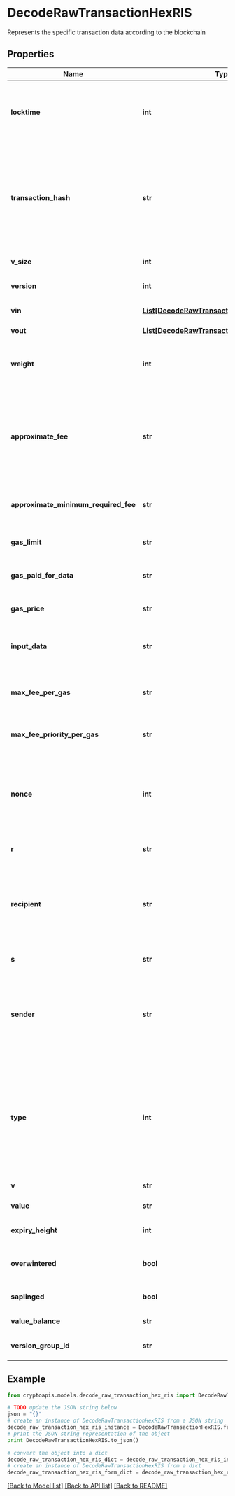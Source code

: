 # DecodeRawTransactionHexRIS

Represents the specific transaction data according to the blockchain

## Properties
Name | Type | Description | Notes
------------ | ------------- | ------------- | -------------
**locktime** | **int** | Represents the locktime on the transaction on the specific blockchain, i.e. the blockheight at which the transaction is valid. | 
**transaction_hash** | **str** | Represents the same as transactionId for account-based protocols like Ethereum, while it could be different in UTXO-based protocols like Bitcoin. E.g., in UTXO-based protocols hash is different from transactionId for SegWit transactions. | 
**v_size** | **int** | Represents the virtual size of this transaction. | 
**version** | **int** | Represents the transaction version number. | 
**vin** | [**List[DecodeRawTransactionHexRISZVinInner]**](DecodeRawTransactionHexRISZVinInner.md) | Represents the Inputs of the transaction | 
**vout** | [**List[DecodeRawTransactionHexRISZVoutInner]**](DecodeRawTransactionHexRISZVoutInner.md) | Represents the Inputs of the transaction | 
**weight** | **int** | Represents the size of a block, measured in weight units and including the segwit discount. | [optional] 
**approximate_fee** | **str** | Defines the approximate fee value. When isConfirmed is True - Defines the amount of the transaction fee When isConfirmed is False - For ETH-based blockchains this attribute represents the max fee value. | [optional] 
**approximate_minimum_required_fee** | **str** | Defines the approximate minimum fee that is required for the transaction. | [optional] 
**gas_limit** | **str** | Represents the amount of gas used by this specific transaction alone. | 
**gas_paid_for_data** | **str** | Represents the amount of gas paid for the data in the transaction. | [optional] 
**gas_price** | **str** | Represents the price offered to the miner to purchase this amount of gas. | [optional] 
**input_data** | **str** | Represents additional information that is required for the transaction. | [optional] 
**max_fee_per_gas** | **str** | Defines the maximum amount that customer is willing to pay per unit of gas to get his transaction included in a block. | [optional] 
**max_fee_priority_per_gas** | **str** | Represents determined by the user value that is paid directly to miners. | [optional] 
**nonce** | **int** | Represents the sequential running number for an address, starting from 0 for the first transaction. E.g., if the nonce of a transaction is 10, it would be the 11th transaction sent from the sender&#39;s address. | 
**r** | **str** | Represents output of an ECDSA signature. | [optional] 
**recipient** | **str** | The address which receives this transaction. In UTXO-based protocols like Bitcoin there could be several senders while in account-based protocols like Ethereum there is always only one recipient. | 
**s** | **str** | Represents output of an ECDSA signature. | [optional] 
**sender** | **str** | Represents the address which sends this transaction. In UTXO-based protocols like Bitcoin there could be several senders while in account-based protocols like Ethereum there is always only one sender. | 
**type** | **int** | Specifies the transaction type as one from three options: if response returns a &#x60;\&quot;0\&quot;&#x60; it means the raw transaction includes legacy transaction data, if it is &#x60;\&quot;1\&quot;&#x60; - includes access lists for EIP2930, and if it is &#x60;\&quot;2\&quot;&#x60; - EIP1559 data. | 
**v** | **str** | Defines the the recovery id. | [optional] 
**value** | **str** | Represents the sent/received amount. | [optional] 
**expiry_height** | **int** | Represents a block height after which the transaction will expire. | 
**overwintered** | **bool** | \&quot;Overwinter\&quot; is the network upgrade for the Zcash blockchain. | 
**saplinged** | **bool** | Defines if the transaction includes sapling or not. | 
**value_balance** | **str** | Defines the transaction value balance. | 
**version_group_id** | **str** | Represents the transaction version group ID | 

## Example

```python
from cryptoapis.models.decode_raw_transaction_hex_ris import DecodeRawTransactionHexRIS

# TODO update the JSON string below
json = "{}"
# create an instance of DecodeRawTransactionHexRIS from a JSON string
decode_raw_transaction_hex_ris_instance = DecodeRawTransactionHexRIS.from_json(json)
# print the JSON string representation of the object
print DecodeRawTransactionHexRIS.to_json()

# convert the object into a dict
decode_raw_transaction_hex_ris_dict = decode_raw_transaction_hex_ris_instance.to_dict()
# create an instance of DecodeRawTransactionHexRIS from a dict
decode_raw_transaction_hex_ris_form_dict = decode_raw_transaction_hex_ris.from_dict(decode_raw_transaction_hex_ris_dict)
```
[[Back to Model list]](../README.md#documentation-for-models) [[Back to API list]](../README.md#documentation-for-api-endpoints) [[Back to README]](../README.md)


